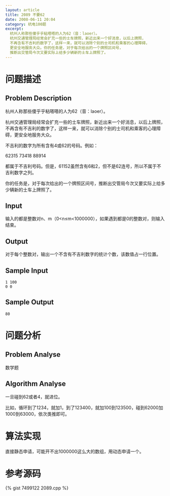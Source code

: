 ```yaml
---
layout: article
title: 2089 不要62
date: 2008-06-11 20:04
category: 杭电100题
excerpt:
  杭州人称那些傻乎乎粘嗒嗒的人为62（音：laoer）。
  杭州交通管理局经常会扩充一些的士车牌照，新近出来一个好消息，以后上牌照，
  不再含有不吉利的数字了，这样一来，就可以消除个别的士司机和乘客的心理障碍，
  更安全地服务大众。你的任务是，对于每次给出的一个牌照区间号，
  推断出交管局今次又要实际上给多少辆新的士车上牌照了。
---
```

# 问题描述

## Problem Description

杭州人称那些傻乎乎粘嗒嗒的人为62（音：laoer）。

杭州交通管理局经常会扩充一些的士车牌照，新近出来一个好消息，以后上牌照，不再含有不吉利的数字了，这样一来，就可以消除个别的士司机和乘客的心理障碍，更安全地服务大众。

不吉利的数字为所有含有4或62的号码。例如：

62315 73418 88914

都属于不吉利号码。但是，61152虽然含有6和2，但不是62连号，所以不属于不吉利数字之列。

你的任务是，对于每次给出的一个牌照区间号，推断出交管局今次又要实际上给多少辆新的士车上牌照了。

## Input

输入的都是整数对n、m（0<n≤m<1000000），如果遇到都是0的整数对，则输入结束。

## Output

对于每个整数对，输出一个不含有不吉利数字的统计个数，该数值占一行位置。

## Sample Input

    1 100
    0 0

## Sample Output

    80

# 问题分析

## Problem Analyse

数学题

## Algorithm Analyse

一旦碰到62或者4，就进位。

比如，循环到了1234，就加1，到了123400，就加100到123500，碰到62000加1000到63000，依次类推即可。

# 算法实现

直接静态申请，可能开不出1000000这么大的数组，用动态申请一个。

# 参考源码

{% gist 7499122 2089.cpp %}
